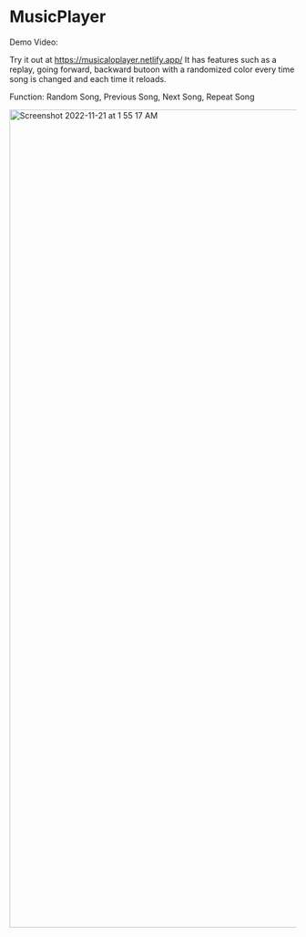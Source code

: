 # MusicPlayer
Demo Video:

Try it out at https://musicaloplayer.netlify.app/
It has features such as a replay, going forward, backward butoon with a randomized color every time song is changed and each time it reloads.

Function:
Random Song,
Previous Song,
Next Song,
Repeat Song


<img width="1436" alt="Screenshot 2022-11-21 at 1 55 17 AM" src="https://user-images.githubusercontent.com/116849018/203215582-d7b0dcf0-3c0e-418f-8bc8-541d17b8df8b.png">


